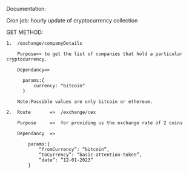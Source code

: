 Documentation:

Cron job: hourly update of cryptocurrency collection

GET METHOD:


    1.  /exchange/companyDetails

        Purpose=> to get the list of companies that hold a particular cryptocurrency.
         
        Dependancy=>

          params:{
              currency: "bitcoin"          
          }

        Note:Possible values are only bitcoin or ethereum.

    2.  Route       =>  /exchange/cex

        Purpose     =>  for providing us the exchange rate of 2 coins
         
        Dependancy  =>

            params:{
                “fromCurrency”: “bitcoin”,
                “toCurrency”: “basic-attention-token”,
                “date”: “12-01-2023”
            }   